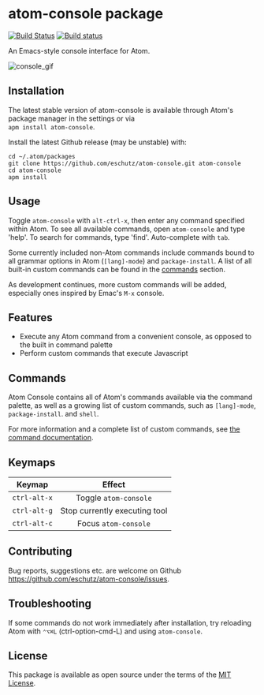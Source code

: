 # atom-console package

[![Build Status](https://travis-ci.org/eschutz/atom-console.svg?branch=master)](https://travis-ci.org/eschutz/atom-console) [![Build status](https://ci.appveyor.com/api/projects/status/6ba8t60j9nvwkhxr/branch/master?svg=true)](https://ci.appveyor.com/project/eschutz/atom-console/branch/master)

An Emacs-style console interface for Atom.

![console_gif](https://cloud.githubusercontent.com/assets/17667220/19153791/74b184d0-8c1f-11e6-9829-8b654ceb99bc.gif)

## Installation

The latest stable version of atom-console is available through Atom's package manager in the settings or via<br>
`apm install atom-console`.

Install the latest Github release (may be unstable) with:

```
cd ~/.atom/packages
git clone https://github.com/eschutz/atom-console.git atom-console
cd atom-console
apm install
```

## Usage

Toggle `atom-console` with `alt-ctrl-x`, then enter any command specified within Atom. To see all available commands, open `atom-console` and type 'help'. To search for commands, type 'find'. Auto-complete with `tab`.

Some currently included non-Atom commands include commands bound to all grammar options in Atom (`[lang]-mode`) and `package-install`. A list of all built-in custom commands can be found in the [commands](#commands) section.

As development continues, more custom commands will be added, especially ones inspired by Emac's `M-x` console.

## Features

- Execute any Atom command from a convenient console, as opposed to the built in command palette
- Perform custom commands that execute Javascript

## Commands

Atom Console contains all of Atom's commands available via the command palette, as well as a growing list of custom commands, such as `[lang]-mode`, `package-install`. and `shell`.

For more information and a complete list of custom commands, see [the command documentation](./commands.md).

## Keymaps

   Keymap    |            Effect
:----------: | :---------------------------:
`ctrl-alt-x` |     Toggle `atom-console`
`ctrl-alt-g` | Stop currently executing tool
`ctrl-alt-c` |     Focus `atom-console`

## Contributing

Bug reports, suggestions etc. are welcome on Github <https://github.com/eschutz/atom-console/issues>.

## Troubleshooting
If some commands do not work immediately after installation, try reloading Atom with `⌃⌥⌘L` (ctrl-option-cmd-L) and using `atom-console`.

## License

This package is available as open source under the terms of the [MIT License](https://opensource.org/licenses/MIT).
